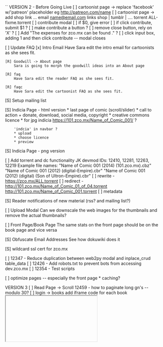 ``
VERSION 2 - Before Going Live
[ ] cartoonist page -> replace 'facebook' w/'patreon' placeholder
    eg http://patreon.com/name
[ ] cartoonist page -> add shop link
    ...
    email name@email.com
    links   shop | tumblr | ....
    torrent ALL-fixme.torrent
[ ] contribute modal
    [ ] if $0, give error
    [ ] if click contribute, submit $1 ?
    [ ] make contribute a button ?
    [ ] remove close button, rely on 'X' ?
    [ ] Add "The expenses for zco.mx can be found <here>." ?
    [ ] click input box, adding 1 and then click contribute -- modal closes

[ ] Update FAQ
    [x] Intro Email
        Have Sara edit the intro email for cartoonists as she sees fit.

    [R] Goodwill -> About page
        Sara is going to morph the goodwill ideas into an About page

    [R] faq
        Have Sara edit the reader FAQ as she sees fit.

    [R] faqc
        Have Sara edit the cartoonist FAQ as she sees fit.

[S] Setup mailing list

[S] Indicia Page - html version
        * last page of comic (scroll/slider)
        * call to action
            + donate, download, social media, copyright
        * creative commons licence
        * for jpg indicia https://101.zco.mx/Name_of_Comic_001/  ?

        'indcia' in navbar ?
        * upload
        * choose licence
        * preview

[S] Indicia Page - png version

[ ] Add torrent and dc functionality
    JK devmod IDs: 12410, 12281, 12263, 12219
    Example file names:
    "Name of Comic 001 (2014) (101.zco.mx).cbz"
    "Name of Comic 001 (2012) (digital-Empire).cbr"
    "Name of Comic 001 (2012) (digital) (Son of Ultron-Empire).cbr"
    [ ] rewrite - https://zco.mx/ALL.torrent
    [ ] redirect - http://101.zco.mx/Name_of_Comic_01_of_04.torrent http://101.zco.mx/Name_of_Comic_001.torrent
    [ ] metadata

[S] Reader notifications of new material (rss? and mailing list?)

[ ] Upload Modal
    Can we downscale the web images for the thumbnails and remove the
    actual thumbnails?

[ ] Front Page/Book Page
    The same stats on the front page should be on the book page and
    vice versa

[S] Obfuscate Email Addresses
    See how dokuwiki does it

[S] wildcard ssl cert for zco.mx

[ ] 12347 - Reduce duplication between web2py modal and inplace_crud table_data
[ ] 12426 - Add robots.txt to prevent bots from accessing dev.zco.mx
[ ] 12354 - Test scripts

[ ] optimize pages -- especially the front page
    * caching?

VERSION 3
[ ] Read Page -> Scroll
    12459 - how to paginate long gn's -- modulo 30?
[ ] login -> books
    add iframe code for each book
    <embed/>
    <iframe/>
    SB 2014-08-29 11:24  This needs more thought
[D] Mature Content icon
[ ] Check for duplicate file/book names
[ ] Url checker
[ ] login -> books page - paginate 'released' and 'ongoing' books
[ ] Copyright material
    DMCA / C&D disclaimer button would work
[ ] Social media links other than on the indicia ??
[ ] Tags (kids, by genre ??)
[ ] Creator page -> Links to Cartoonist Articles/interviews?
[ ] Book page -> Links to Book Reviews ?
[ ] Read Page
    Navigate with mouse scroll as well ?
    http://geekwagon.net/projects/xkcd1190/
    h-scroll - http://danielschafferbrooklyncomics.com/books/uncategorized/all-you-need/
    2-page slider ?
[ ] 12539 - Create aliases when users change their name
    jane smith -> id: 999 -> zco.mx/jane_smith
    ## name change
    jane smith jones -> id: 999 -> zco.mx/jane_smith_jones
    jane smith -> id: 999 -> zco.mx/jane_smith_jones

    We should likely create a check to alert when this happens because
    1) the cartoonist could generate a ton of aliases
    2) the cartoonist could masquerade (fraud) as another cartoonist

[x] 12558 - Modularly return creator name
[ ] Front Page -> 12560 - store attributes in session and reuse
[D] Knowledge Base
    Assume the cartoonist can create their art (ie we don't worry about
    paper types, inks, brushes, pens, etc.  Or if digital, then things
    hardware (eg cintiq), or PS brushes, etc

    Broad examples:
    [ ] Information on png vs jpg vs gif
    [ ] Which scanner? & Which scanning software to use?
    [ ] Scanning and Photoshop howto's
        * tiffs vs psd
        * keep raws images?
        * archive image
            [ ] From archive image, how to produce:
                * print ready images (maybe archive image and print image are one in the same ?)
                * cbz
                * web
    [ ] How to backup archive images?
    [ ] Howto Create a Minicomic
    [ ] Different styles of book printing
        [ ] What is a risograph?
        [ ] maybe a list of printers and approximate pricing
    [ ] Kickstarter
    [ ] Information on copyright licencing

[ ] KB
    [ ] git-ify and add to zco.mx server
    [ ] update dns for kb.zco.mx
    [ ] add link to footer
        [logo] about | faq | kb | login | all.torrent

IDEAS
[ ] bug/feature tracker
    * public or developer only?
    * vote up/down
    * github's issue tracker?
    * does this need a separate page?  link in the footer?

[s] Creative Commons Licence
    http://wiki.creativecommons.org/Frequently_Asked_Questions#How_should_I_decide_which_license_to_choose.3F
    https://creativecommons.org/licenses/by-nc/4.0/     ## Attribution-NonCommercial 4.0 International (CC BY-NC 4.0)
    (c) All Rights Reserved
    by-nc-nd
    by-nd
    by-nc
    by
    by-nc-sa
    by-sa

[ ] Is re-releasing released books a problem?
    * use the upload modal with any read-only fields
    * update a version number on the indicia?

[ ] Front Page - Add 'download' report
    downloading all.torrent gives +1 to all books
    downloading cartoonist.torrent gives +1 to all that cartoonist's books
[ ] How best to use the front page?

[-] Guided view using Perfect Viewer ?
    The main dev, Lin Rookie (rookiestudio@gmail.com), suggests guided view is
    possible with opencv but he believes the feature is not useful and it is a
    low priority.  He said the source is closed and he does not take bounties
    towards new features.

[ ] bio and book description - wikipedia api?
    https://github.com/goldsmith/Wikipedia          ## wikipedia api

[ ] user comments? - disqus api? reddit api?
    * creators choose comments to form a digital letters page?
[ ] how best to promote micro-publisher and things like the Muster List
[ ] site for original art?
[ ] youtube/google hangout - drawing of a page live ?
``
# vim:set ft=dm:
